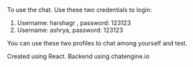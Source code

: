 To use the chat. Use these two credentials to login:
1. Username: harshagr , password: 123123
2. Username: ashrya, password: 123123

You can use these two profiles to chat among yourself and test.




Created using React.
Backend using chatengine.io

